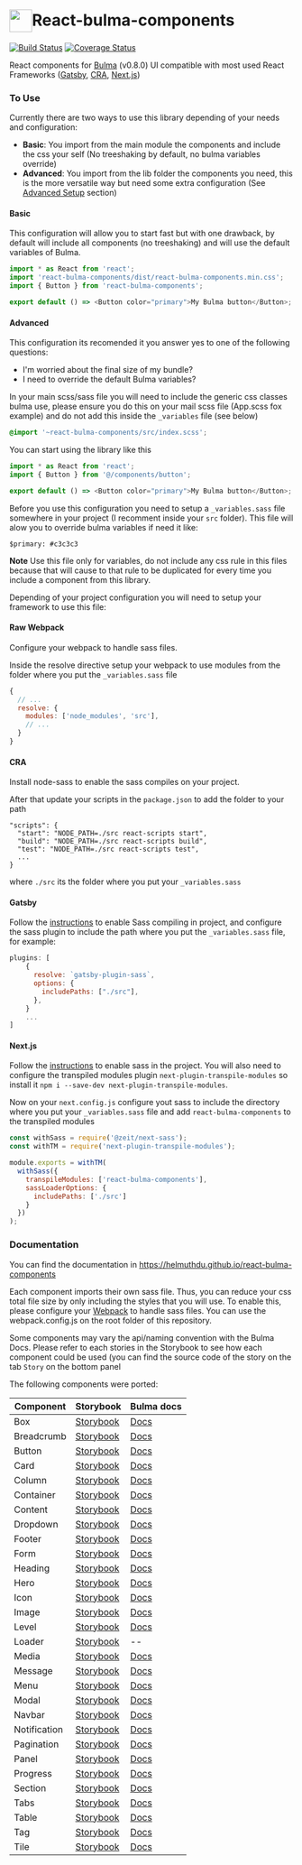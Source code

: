 # <div style="display: flex; align-items: center"><img src="https://raw.githubusercontent.com/helmuthdu/react-bulma-components/master/docs/images/logo.png" width="40" style="margin-top: 3px" /><span>React-bulma-components</span></div>

[![Build Status](https://travis-ci.org/helmuthdu/react-bulma-components.svg?branch=master)](https://travis-ci.org/helmuthdu/react-bulma-components)
[![Coverage Status](https://coveralls.io/repos/github/helmuthdu/react-bulma-components/badge.svg?branch=master)](https://coveralls.io/github/helmuthdu/react-bulma-components?branch=master)

React components for [Bulma](http://bulma.io/) (v0.8.0) UI compatible with most used React Frameworks ([Gatsby](https://www.gatsbyjs.org/), [CRA](https://github.com/facebook/create-react-app), [Next.js](https://nextjs.org/))

### To Use

Currently there are two ways to use this library depending of your needs and configuration:

- **Basic**: You import from the main module the components and include the css your self (No treeshaking by default, no bulma variables override)
- **Advanced**: You import from the lib folder the components you need, this is the more versatile way but need some extra configuration (See [Advanced Setup](https://github.com/helmuthdu/react-bulma-components#advanced) section)

#### Basic

This configuration will allow you to start fast but with one drawback, by default will include all components (no treeshaking) and will use the default variables of Bulma.

```javascript
import * as React from 'react';
import 'react-bulma-components/dist/react-bulma-components.min.css';
import { Button } from 'react-bulma-components';

export default () => <Button color="primary">My Bulma button</Button>;
```

#### Advanced

This configuration its recomended it you answer yes to one of the following questions:

- I'm worried about the final size of my bundle?
- I need to override the default Bulma variables?

In your main scss/sass file you will need to include the generic css classes bulma use, please ensure you do this on your mail scss file (App.scss fox example) and do not add this inside the `_variables` file (see below)

```scss
@import '~react-bulma-components/src/index.scss';
```

You can start using the library like this

```javascript
import * as React from 'react';
import { Button } from '@/components/button';

export default () => <Button color="primary">My Bulma button</Button>;
```

Before you use this configuration you need to setup a `_variables.sass` file somewhere in your project (I recomment inside your `src` folder). This file will alow you to override bulma variables if need it like:

```
$primary: #c3c3c3
```

**Note** Use this file only for variables, do not include any css rule in this files because that will cause to that rule to be duplicated for every time you include a component from this library.

Depending of your project configuration you will need to setup your framework to use this file:

#### Raw Webpack

Configure your webpack to handle sass files.

Inside the resolve directive setup your webpack to use modules from the folder where you put the `_variables.sass` file

```javascript
{
  // ...
  resolve: {
    modules: ['node_modules', 'src'],
    // ...
  }
}
```

#### CRA

Install node-sass to enable the sass compiles on your project.

After that update your scripts in the `package.json` to add the folder to your path

```
"scripts": {
  "start": "NODE_PATH=./src react-scripts start",
  "build": "NODE_PATH=./src react-scripts build",
  "test": "NODE_PATH=./src react-scripts test",
  ...
}
```

where `./src` its the folder where you put your `_variables.sass`

#### Gatsby

Follow the [instructions](https://www.gatsbyjs.org/packages/gatsby-plugin-sass/) to enable Sass compiling in project, and configure the sass plugin to include the path where you put the `_variables.sass` file, for example:

```javascript
plugins: [
    {
      resolve: `gatsby-plugin-sass`,
      options: {
        includePaths: ["./src"],
      },
    }
    ...
]
```

#### Next.js

Follow the [instructions](https://github.com/zeit/next-plugins/tree/master/packages/next-sass) to enable sass in the project. You will also need to configure the transpiled modules plugin `next-plugin-transpile-modules` so install it `npm i --save-dev next-plugin-transpile-modules`.

Now on your `next.config.js` configure yout sass to include the directory where you put your `_variables.sass` file and add `react-bulma-components` to the transpiled modules

```javascript
const withSass = require('@zeit/next-sass');
const withTM = require('next-plugin-transpile-modules');

module.exports = withTM(
  withSass({
    transpileModules: ['react-bulma-components'],
    sassLoaderOptions: {
      includePaths: ['./src']
    }
  })
);
```

### Documentation

You can find the documentation in https://helmuthdu.github.io/react-bulma-components

Each component imports their own sass file. Thus, you can reduce your css total file size by only including the styles that you will use. To enable this, please configure your [Webpack](https://webpack.github.io/) to handle sass files. You can use the webpack.config.js on the root folder of this repository.

Some components may vary the api/naming convention with the Bulma Docs. Please refer to each stories in the Storybook to see how each component could be used (you can find the source code of the story on the tab `Story` on the bottom panel

The following components were ported:

| Component    | Storybook                                                                              | Bulma docs                                                    |
| ------------ | -------------------------------------------------------------------------------------- | ------------------------------------------------------------- |
| Box          | [Storybook](https://helmuthdu.github.io/react-bulma-components/?selectedKind=Box)          | [Docs](http://bulma.io/documentation/elements/box/)           |
| Breadcrumb   | [Storybook](https://helmuthdu.github.io/react-bulma-components/?selectedKind=Breadcrumb)   | [Docs](http://bulma.io/documentation/components/breadcrumb/)  |
| Button       | [Storybook](https://helmuthdu.github.io/react-bulma-components/?selectedKind=Button)       | [Docs](http://bulma.io/documentation/elements/button/)        |
| Card         | [Storybook](https://helmuthdu.github.io/react-bulma-components/?selectedKind=Card)         | [Docs](http://bulma.io/documentation/components/card/)        |
| Column       | [Storybook](https://helmuthdu.github.io/react-bulma-components/?selectedKind=Columns)      | [Docs](http://bulma.io/documentation/columns/basics/)         |
| Container    | [Storybook](https://helmuthdu.github.io/react-bulma-components/?selectedKind=Container)    | [Docs](http://bulma.io/documentation/layout/container/)       |
| Content      | [Storybook](https://helmuthdu.github.io/react-bulma-components/?selectedKind=Content)      | [Docs](http://bulma.io/documentation/elements/content/)       |
| Dropdown     | [Storybook](https://helmuthdu.github.io/react-bulma-components/?selectedKind=Dropdown)     | [Docs](http://bulma.io/documentation/components/dropdown/)    |
| Footer       | [Storybook](https://helmuthdu.github.io/react-bulma-components/?selectedKind=Footer)       | [Docs](http://bulma.io/documentation/layout/footer/)          |
| Form         | [Storybook](https://helmuthdu.github.io/react-bulma-components/?selectedKind=Form)         | [Docs](http://bulma.io/documentation/form/general/)           |
| Heading      | [Storybook](https://helmuthdu.github.io/react-bulma-components/?selectedKind=Heading)      | [Docs](http://bulma.io/documentation/elements/title/)         |
| Hero         | [Storybook](https://helmuthdu.github.io/react-bulma-components/?selectedKind=Hero)         | [Docs](http://bulma.io/documentation/layout/hero/)            |
| Icon         | [Storybook](https://helmuthdu.github.io/react-bulma-components/?selectedKind=Icon)         | [Docs](http://bulma.io/documentation/elements/icon/)          |
| Image        | [Storybook](https://helmuthdu.github.io/react-bulma-components/?selectedKind=Image)        | [Docs](http://bulma.io/documentation/elements/image/)         |
| Level        | [Storybook](https://helmuthdu.github.io/react-bulma-components/?selectedKind=Level)        | [Docs](http://bulma.io/documentation/layout/level/)           |
| Loader       | [Storybook](https://helmuthdu.github.io/react-bulma-components/?selectedKind=Loader)       | --                                                            |
| Media        | [Storybook](https://helmuthdu.github.io/react-bulma-components/?selectedKind=Media)        | [Docs](http://bulma.io/documentation/layout/media-object/)    |
| Message      | [Storybook](https://helmuthdu.github.io/react-bulma-components/?selectedKind=Message)      | [Docs](http://bulma.io/documentation/components/message/)     |
| Menu         | [Storybook](https://helmuthdu.github.io/react-bulma-components/?selectedKind=Menu)         | [Docs](http://bulma.io/documentation/components/menu/)        |
| Modal        | [Storybook](https://helmuthdu.github.io/react-bulma-components/?selectedKind=Modal)        | [Docs](http://bulma.io/documentation/components/modal/)       |
| Navbar       | [Storybook](https://helmuthdu.github.io/react-bulma-components/?selectedKind=Navbar)       | [Docs](https://bulma.io/documentation/components/navbar/)     |
| Notification | [Storybook](https://helmuthdu.github.io/react-bulma-components/?selectedKind=Notification) | [Docs](http://bulma.io/documentation/elements/notification/)  |
| Pagination   | [Storybook](https://helmuthdu.github.io/react-bulma-components/?selectedKind=Pagination)   | [Docs](https://bulma.io/documentation/components/pagination/) |
| Panel        | [Storybook](https://helmuthdu.github.io/react-bulma-components/?selectedKind=Panel)        | [Docs](https://bulma.io/documentation/components/panel/)      |
| Progress     | [Storybook](https://helmuthdu.github.io/react-bulma-components/?selectedKind=Progress)     | [Docs](http://bulma.io/documentation/elements/progress/)      |
| Section      | [Storybook](https://helmuthdu.github.io/react-bulma-components/?selectedKind=Section)      | [Docs](http://bulma.io/documentation/layout/section/)         |
| Tabs         | [Storybook](https://helmuthdu.github.io/react-bulma-components/?selectedKind=Tabs)         | [Docs](https://bulma.io/documentation/components/tabs/)       |
| Table        | [Storybook](https://helmuthdu.github.io/react-bulma-components/?selectedKind=Table)        | [Docs](http://bulma.io/documentation/elements/table/)         |
| Tag          | [Storybook](https://helmuthdu.github.io/react-bulma-components/?selectedKind=Tag)          | [Docs](http://bulma.io/documentation/elements/tag/)           |
| Tile         | [Storybook](https://helmuthdu.github.io/react-bulma-components/?selectedKind=Tile)         | [Docs](http://bulma.io/documentation/layout/tiles/)           |

